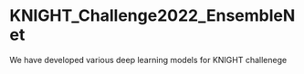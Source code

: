# KNIGHT_Challenge2022_EnsembleNet
We have developed various deep learning models for KNIGHT challenege
